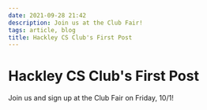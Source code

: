 ```yaml
---
date: 2021-09-28 21:42
description: Join us at the Club Fair!
tags: article, blog
title: Hackley CS Club's First Post
---
```

# Hackley CS Club's First Post

Join us and sign up at the Club Fair on Friday, 10/1!
